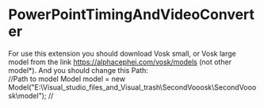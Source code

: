 # PowerPointTimingAndVideoConverter
For use this extension you should download Vosk small, or Vosk large model from the link https://alphacephei.com/vosk/models (not other model*). 
And you should change this Path:             
//Path to model
     Model model = new Model("E:\\Visual_studio_files_and_Visual_trash\\SecondVooosk\\SecondVooosk\\model");
//
